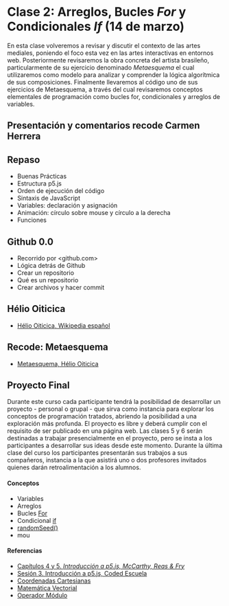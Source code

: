 # Clase 2: Arreglos, Bucles *For* y Condicionales *If* (14 de marzo)
En esta clase volveremos a revisar y discutir el contexto de las artes mediales, poniendo el foco esta vez en las artes interactivas en entornos web. Posteriormente revisaremos la obra concreta del artista brasileño, particularmente de su ejercicio denominado *Metaesquema* el cual utilizaremos como modelo para analizar y comprender la lógica algorítmica de sus composiciones. Finalmente llevaremos al código uno de sus ejercicios de Metaesquema, a través del cual revisaremos conceptos elementales de programación como bucles for, condicionales y arreglos de variables.

## Presentación y comentarios recode Carmen Herrera

## Repaso
- Buenas Prácticas
- Estructura p5.js
- Orden de ejecución del código
- Sintaxis de JavaScript
- Variables: declaración y asignación
- Animación: círculo sobre mouse y círculo a la derecha
- Funciones
## Github 0.0
- Recorrido por <github.com>
- Lógica detrás de Github
- Crear un repositorio
- Qué es un repositorio
- Crear archivos y hacer commit 
## Hélio Oiticica
- [Hélio Oiticica, Wikipedia español](https://es.wikipedia.org/wiki/H%C3%A9lio_Oiticica)
## Recode: Metaesquema
- [Metaesquema, Hélio Oiticica](https://github.com/guillemontecinos/recode/blob/master/oiticica_helio_metaesquema/documentation/docu_metaesquema.md)
## Proyecto Final
Durante este curso cada participante tendrá la posibilidad de desarrollar un proyecto - personal o grupal - que sirva como instancia para explorar los conceptos de programación tratados, abriendo la posibilidad a una exploración más profunda. El proyecto es libre y deberá cumplir con el requisito de ser publicado en una página web. Las clases 5 y 6 serán destinadas a trabajar presencialmente en el proyecto, pero se insta a los participantes a desarrollar sus ideas desde este momento. Durante la última clase del curso los participantes presentarán sus trabajos a sus compañeros, instancia a la que asistirá uno o dos profesores invitados quienes darán retroalimentación a los alumnos.
#### Conceptos
- Variables
- Arreglos
- Bucles [For](http://codedescuela.cl/taller1-intro-programacion-creativa-p5js-2017-05/sesiones/sesion_3/slides/#/3)
- Condicional [if](http://codedescuela.cl/taller1-intro-programacion-creativa-p5js-2017-05/sesiones/sesion_3/slides/#/13)
- [randomSeed()](https://p5js.org/es/reference/#/p5/randomSeed)
- mou
#### Referencias
- [Capítulos 4 y 5. *Introducción a p5.js, McCarthy, Reas & Fry*](https://github.com/processing/p5.js-getting-started-es/blob/master/v1.0.2.pdf)
- [Sesión 3. Introducción a p5.js, Coded Escuela](http://codedescuela.cl/taller1-intro-programacion-creativa-p5js-2017-05/sesiones/sesion_3/slides/#/)
- [Coordenadas Cartesianas](https://es.wikipedia.org/wiki/Coordenadas_cartesianas)
- [Matemática Vectorial](https://es.wikipedia.org/wiki/Vector)
- [Operador Módulo](https://es.wikipedia.org/wiki/Operaci%C3%B3n_m%C3%B3dulo)
